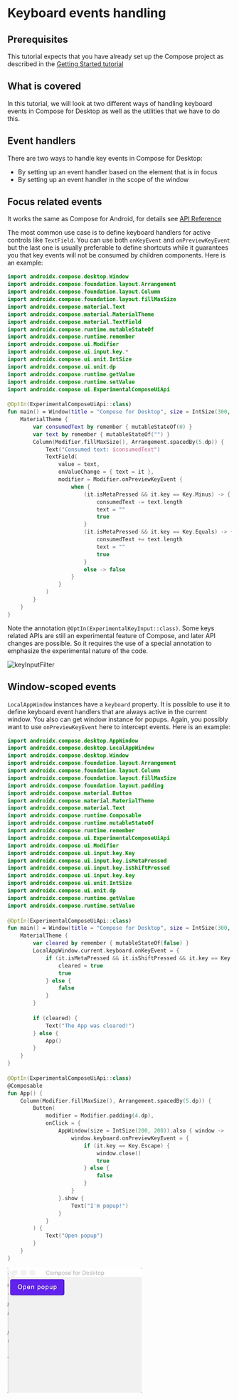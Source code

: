 # Keyboard events handling

## Prerequisites

This tutorial expects that you have already set up the Compose project as described in the [Getting Started tutorial](../Getting_Started)

## What is covered

In this tutorial, we will look at two different ways of handling keyboard events in Compose for Desktop as well as the utilities that we have to do this.

## Event handlers

There are two ways to handle key events in Compose for Desktop:

- By setting up an event handler based on the element that is in focus
- By setting up an event handler in the scope of the window

## Focus related events

It works the same as Compose for Android, for details see [API Reference](https://developer.android.com/reference/kotlin/androidx/compose/ui/input/key/package-summary#keyinputfilter)

The most common use case is to define keyboard handlers for active controls like `TextField`. You can use both `onKeyEvent` and `onPreviewKeyEvent` but the last one is usually preferable to define shortcuts while it guarantees you that key events will not be consumed by children components. Here is an example:

```kotlin
import androidx.compose.desktop.Window
import androidx.compose.foundation.layout.Arrangement
import androidx.compose.foundation.layout.Column
import androidx.compose.foundation.layout.fillMaxSize
import androidx.compose.material.Text
import androidx.compose.material.MaterialTheme
import androidx.compose.material.TextField
import androidx.compose.runtime.mutableStateOf
import androidx.compose.runtime.remember
import androidx.compose.ui.Modifier
import androidx.compose.ui.input.key.*
import androidx.compose.ui.unit.IntSize
import androidx.compose.ui.unit.dp
import androidx.compose.runtime.getValue
import androidx.compose.runtime.setValue
import androidx.compose.ui.ExperimentalComposeUiApi

@OptIn(ExperimentalComposeUiApi::class)
fun main() = Window(title = "Compose for Desktop", size = IntSize(300, 300)) {
    MaterialTheme {
        var consumedText by remember { mutableStateOf(0) }
        var text by remember { mutableStateOf("") }
        Column(Modifier.fillMaxSize(), Arrangement.spacedBy(5.dp)) {
            Text("Consumed text: $consumedText")
            TextField(
                value = text,
                onValueChange = { text = it },
                modifier = Modifier.onPreviewKeyEvent {
                    when {
                        (it.isMetaPressed && it.key == Key.Minus) -> {
                            consumedText -= text.length
                            text = ""
                            true
                        }
                        (it.isMetaPressed && it.key == Key.Equals) -> {
                            consumedText += text.length
                            text = ""
                            true
                        }
                        else -> false
                    }
                }
            )
        }
    }
}
```


Note the annotation `@OptIn(ExperimentalKeyInput::class)`. Some keys related APIs are still an experimental feature of Compose, and later API changes are possible. So it requires the use of a special annotation to emphasize the experimental nature of the code.

![keyInputFilter](keyInputFilter.gif)

## Window-scoped events

`LocalAppWindow` instances have a `keyboard` property. It is possible to use it to define keyboard event handlers that are always active in the current window. You also can get window instance for popups. Again, you possibly want to use `onPreviewKeyEvent` here to intercept events. Here is an example:

``` kotlin
import androidx.compose.desktop.AppWindow
import androidx.compose.desktop.LocalAppWindow
import androidx.compose.desktop.Window
import androidx.compose.foundation.layout.Arrangement
import androidx.compose.foundation.layout.Column
import androidx.compose.foundation.layout.fillMaxSize
import androidx.compose.foundation.layout.padding
import androidx.compose.material.Button
import androidx.compose.material.MaterialTheme
import androidx.compose.material.Text
import androidx.compose.runtime.Composable
import androidx.compose.runtime.mutableStateOf
import androidx.compose.runtime.remember
import androidx.compose.ui.ExperimentalComposeUiApi
import androidx.compose.ui.Modifier
import androidx.compose.ui.input.key.Key
import androidx.compose.ui.input.key.isMetaPressed
import androidx.compose.ui.input.key.isShiftPressed
import androidx.compose.ui.input.key.key
import androidx.compose.ui.unit.IntSize
import androidx.compose.ui.unit.dp
import androidx.compose.runtime.getValue
import androidx.compose.runtime.setValue

@OptIn(ExperimentalComposeUiApi::class)
fun main() = Window(title = "Compose for Desktop", size = IntSize(300, 300)) {
    MaterialTheme {
        var cleared by remember { mutableStateOf(false) }
        LocalAppWindow.current.keyboard.onKeyEvent = {
            if (it.isMetaPressed && it.isShiftPressed && it.key == Key.C) {
                cleared = true
                true
            } else {
                false
            }
        }

        if (cleared) {
            Text("The App was cleared!")
        } else {
            App()
        }
    }
}

@OptIn(ExperimentalComposeUiApi::class)
@Composable
fun App() {
    Column(Modifier.fillMaxSize(), Arrangement.spacedBy(5.dp)) {
        Button(
            modifier = Modifier.padding(4.dp),
            onClick = {
                AppWindow(size = IntSize(200, 200)).also { window ->
                    window.keyboard.onPreviewKeyEvent = {
                        if (it.key == Key.Escape) {
                            window.close()
                            true
                        } else {
                            false
                        }
                    }
                }.show {
                    Text("I'm popup!")
                }
            }
        ) {
            Text("Open popup")
        }
    }
}
```

![window_keyboard](window_keyboard.gif)

